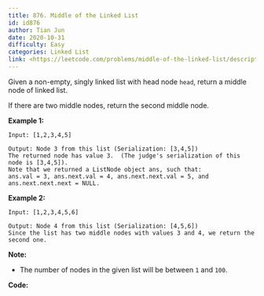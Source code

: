 ```yaml
---
title: 876. Middle of the Linked List
id: id876
author: Tian Jun
date: 2020-10-31
difficulty: Easy
categories: Linked List
link: <https://leetcode.com/problems/middle-of-the-linked-list/description/>
---
```


Given a non-empty, singly linked list with head node `head`, return a middle
node of linked list.

If there are two middle nodes, return the second middle node.



**Example 1:**
            
	Input: [1,2,3,4,5]    
	Output: Node 3 from this list (Serialization: [3,4,5])    The returned node has value 3.  (The judge's serialization of this node is [3,4,5]).    Note that we returned a ListNode object ans, such that:    ans.val = 3, ans.next.val = 4, ans.next.next.val = 5, and ans.next.next.next = NULL.    

**Example 2:**
            
	Input: [1,2,3,4,5,6]    
	Output: Node 4 from this list (Serialization: [4,5,6])    Since the list has two middle nodes with values 3 and 4, we return the second one.    



**Note:**

  * The number of nodes in the given list will be between `1` and `100`.


**Code:**
